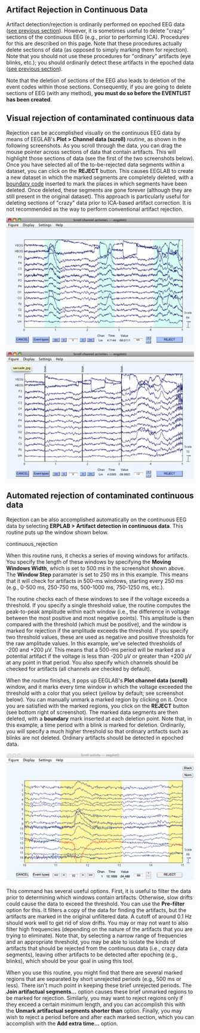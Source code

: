 ## Artifact Rejection in Continuous Data
Artifact detection/rejection is ordinarily performed on epoched EEG data ([see previous section](./Artifact-Detection-in-Epoched-Data)). However, it is sometimes useful to delete "crazy" sections of the continuous EEG (e.g., prior to performing ICA). Procedures for this are described on this page. Note that these procedures actually delete sections of data (as opposed to simply marking them for rejection).  Note that you should not use these procedures for "ordinary" artifacts (eye blinks, etc.); you should ordinarily detect these artifacts in the epoched data ([see previous section](./Artifact-Detection-in-Epoched-Data)).

Note that the deletion of sections of the EEG also leads to deletion of the event codes within those sections.  Consequently, if you are going to delete sections of EEG (with any method), **you must do so before the EVENTLIST has been created**.

## Visual rejection of contaminated continuous data
Rejection can be accomplished visually on the continuous EEG data by means of EEGLAB's **Plot > Channel data (scroll)** routine, as shown in the following screenshots.  As you scroll through the data, you can drag the mouse pointer across sections of data that contain artifacts.  This will highlight those sections of data (see the first of the two screenshots below).  Once you have selected all of the to-be-rejected data segments within a dataset, you can click on the **REJECT** button.  This causes EEGLAB to create a new dataset in which the marked segments are completely deleted, with a [boundary code](./Boundary-Events-and-Disabled-Events) inserted to mark the places in which segments have been deleted.  Once deleted, these segments are gone forever (although they are still present in the original dataset).  This approach is particularly useful for deleting sections of "crazy" data prior to ICA-based artifact correction.  It is not recommended as the way to perform conventional artifact rejection.

![GUI](./images/Manual/Manual_Artifact-Rejection-in-Continuous-Data_1.png)

![GUI](./images/Manual/Manual_Artifact-Rejection-in-Continuous-Data_2.png)

## Automated rejection of contaminated continuous data
Rejection can be also accomplished automatically on the continuous EEG data by selecting **ERPLAB > Artifact detection in continuous data**.  This routine puts up the window shown below.

continuous_rejection

When this routine runs, it checks a series of moving windows for artifacts. You specify the length of these windows by specifying the **Moving Windows Width**, which is set to 500 ms in the screenshot shown above. The **Window Step** paramater is set to 250 ms in this example. This means that it will check for artifacts in 500-ms windows, starting every 250 ms (e.g., 0-500 ms, 250-750 ms, 500-1000 ms, 750-1250 ms, etc.).

The routine checks each of these windows to see if the voltage exceeds a threshold. If you specify a single threshold value, the routine computes the peak-to-peak amplitude within each window (i.e., the difference in voltage between the most positive and most negative points).  This amplitude is then compared with the threshold (which must be positive), and the window is marked for rejection if the amplitude exceeds the threshold.  If you specify two threshold values, these are used as negative and positive thresholds for the raw amplitude values. In this example, we've selected thresholds of -200 and +200 µV. This means that a 500-ms period will be marked as a potential artifact if the voltage is less than -200 µV or greater than +200 µV at any point in that period. You also specify which channels should be checked for artifacts (all channels are checked by default).

When the routine finishes, it pops up EEGLAB's **Plot channel data (scroll)** window, and it marks every time window in which the voltage exceeded the threshold with a color that you select (yellow by default; see screenshot below). You can manually unmark a marked region by clicking on it. Once you are satisfied with the marked regions, you click on the **REJECT** button (see bottom right of screenshot). The marked data segments are then deleted, with a **boundary** mark inserted at each deletion point. Note that, in this example, a time period with a blink is marked for deletion. Ordinarily, you will specify a much higher threshold so that ordinary artifacts such as blinks are not deleted. Ordinary artifacts should be detected in epoched data.

![GUI](./images/Manual/Manual_Artifact-Rejection-in-Continuous-Data_4.png)

This command has several useful options. First, it is useful to filter the data prior to determining which windows contain artifacts. Otherwise, slow drifts could cause the data to exceed the threshold. You can use the **Pre-filter** option for this. It filters a copy of the data for finding the artifacts, but the artifacts are marked in the original unfiltered data. A cutoff of around 0.1 Hz should work well to get rid of slow drifts. You may or may not want to also filter high frequencies (depending on the nature of the artifacts that you are trying to eliminate). Note that, by selecting a narrow range of frequencies and an appropriate threshold, you may be able to isolate the kinds of artifacts that should be rejected from the continuous data (i.e., crazy data segments), leaving other artifacts to be detected after epoching (e.g., blinks), which should be your goal in using this tool.

When you use this routine, you might find that there are several marked regions that are separated by short unrejected periods (e.g., 500 ms or less). There isn't much point in keeping these brief unrejected periods. The **Join artifactual segments...** option causes these brief unmarked regions to be marked for rejection. Similarly, you may want to reject regions only if they exceed a certain minimum length, and you can accomplish this with the **Unmark artifactual segments shorter than** option. Finally, you may wish to reject a period before and after each marked section, which you can accomplish with the **Add extra time...** option.
